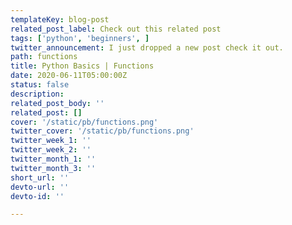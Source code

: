 ```yaml
---
templateKey: blog-post
related_post_label: Check out this related post
tags: ['python', 'beginners', ]
twitter_announcement: I just dropped a new post check it out.
path: functions
title: Python Basics | Functions
date: 2020-06-11T05:00:00Z
status: false
description:
related_post_body: ''
related_post: []
cover: '/static/pb/functions.png'
twitter_cover: '/static/pb/functions.png'
twitter_week_1: ''
twitter_week_2: ''
twitter_month_1: ''
twitter_month_3: ''
short_url: ''
devto-url: ''
devto-id: ''

---
```


<!--
<p style='text-align: center'>
<a href='https://waylonwalker.com/blog/functions'>
  <img
    style='width:500px; max-width:80%; margin: auto;'
    src="https://waylonwalker.com/functions.png"
    alt="Read more from the Python Basics | Functions article"
  />
  </a>
</p>

-->
